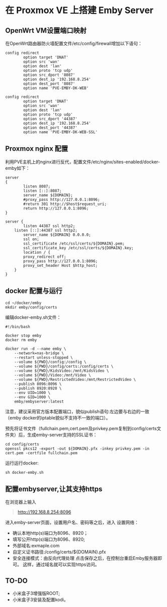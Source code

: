 # 在 Proxmox VE 上搭建 Emby Server

## OpenWrt VM设置端口映射

在OpenWrt路由器防火墙配置文件/etc/config/firewall增加以下语句：
```
config redirect
        option target 'DNAT'
        option src 'wan'
        option dest 'lan'
        option proto 'tcp udp'
        option src_dport '8087'
        option dest_ip '192.168.8.254'
        option dest_port '8087'
        option name 'PVE-EMBY-DK-WEB'

config redirect
        option target 'DNAT'
        option src 'wan'
        option dest 'lan'
        option proto 'tcp udp'
        option src_dport '44387'
        option dest_ip '192.168.8.254'
        option dest_port '44387'
        option name 'PVE-EMBY-DK-WEB-SSL'
```
## Proxmox nginx 配置
利用PVE主机上的nginx进行反代，配置文件/etc/nginx/sites-enabled/docker-emby如下：
```
server
{
        listen 8087;
        listen [::]:8087;
        server_name ${DOMAIN};
        #proxy_pass http://127.0.0.1:8096;
        #return 301 http://$host$request_uri;
        return http://127.0.0.1:8096;
}

server {
        listen 44387 ssl http2;
    listen [::]:44387 ssl http2;
        server_name ${DOMAIN} 0.0.0.0;
        ssl on;
        ssl_certificate /etc/ssl/certs/${DOMAIN}.pem;
        ssl_certificate_key /etc/ssl/certs/${DOMAIN}.key;
        location / {
        proxy_redirect off;
        proxy_pass http://127.0.0.1:8096;
        proxy_set_header Host $http_host;
    }
}

```
## docker 配置与运行

```
cd ~/docker/emby
mkdir emby/config/certs
```
编辑docker-emby.sh文件：
```
#!/bin/bash

docker stop emby
docker rm emby

docker run -d --name emby \
    --network=nas-bridge \
    --restart unless-stopped \
    --volume ${PWD}/config:/config \
    --volume ${PWD}/config/certs:/config/certs \
    --volume ${PWD}/KidsVideo:/mnt/KidsVideo \
    --volume ${PWD}/Video:/mnt/Video \
    --volume ${PWD}/RestrictedVideo:/mnt/RestrictedVideo \
    --publish 8096:8096 \
    --publish 8920:8920 \
    --env UID=1000 \
    --env GID=1000 \
    emby/embyserver:latest

```
注意，建议采用官方版本配置端口，貌似publish语句:左边要与右边的一致（emby docker的iptable貌似不支持不一致的端口）。

预先将证书文件（fullchain.pem,cert.pem及privkey.pem复制到config/certs文件夹）后，生成emby-server支持的SSL证书：
```
cd config/certs
openssl pkcs12 -export -out ${DOMAIN}.pfx -inkey privkey.pem -in cert.pem -certfile fullchain.pem
```

运行运行docker:
```
sh docker-emby.sh
```

## 配置embyserver,让其支持https
在浏览器上输入
>http://192.168.8.254:8096

进入emby-server页面，设置用户名、密码等之后，进入
设置网络：
- 确认本地http(s)端口为8096、8920；
- 填写公开http(s)端口为8096、8920;
- 外部域名:exmaple.com
- 自定义证书路径:/config/certs/${DOMAIN}.pfx
- 安全连接模式：由反向代理处理
点击保存之后，在控制台重启Emby服务器即可。
这样，通过域名就可以实现https访问。

## TO-DO
- 小米盒子3增强版ROOT;
- 小米盒子3安装及配置kodi。
